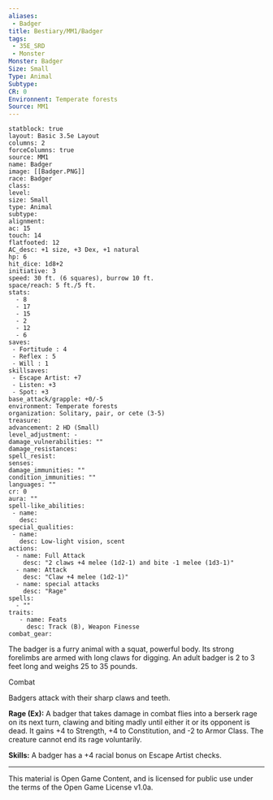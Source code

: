 ```yaml
---
aliases:
 - Badger
title: Bestiary/MM1/Badger
tags: 
 - 35E_SRD
 - Monster
Monster: Badger
Size: Small
Type: Animal
Subtype: 
CR: 0
Environnent: Temperate forests
Source: MM1
---
```


```statblock
statblock: true
layout: Basic 3.5e Layout
columns: 2
forceColumns: true
source: MM1 
name: Badger
image: [[Badger.PNG]]
race: Badger
class: 
level: 
size: Small
type: Animal
subtype: 
alignment: 
ac: 15
touch: 14
flatfooted: 12
AC_desc: +1 size, +3 Dex, +1 natural
hp: 6
hit_dice: 1d8+2
initiative: 3
speed: 30 ft. (6 squares), burrow 10 ft.
space/reach: 5 ft./5 ft.
stats:
  - 8
  - 17
  - 15
  - 2
  - 12
  - 6
saves:
 - Fortitude : 4
 - Reflex : 5
 - Will : 1
skillsaves:
 - Escape Artist: +7
 - Listen: +3
 - Spot: +3
base_attack/grapple: +0/-5
environment: Temperate forests
organization: Solitary, pair, or cete (3-5)
treasure: 
advancement: 2 HD (Small)
level_adjustment: -
damage_vulnerabilities: ""
damage_resistances: 
spell_resist: 
senses: 
damage_immunities: ""
condition_immunities: ""
languages: ""
cr: 0
aura: ""
spell-like_abilities:
 - name: 
   desc: 
special_qualities:
 - name:
   desc: Low-light vision, scent
actions:
  - name: Full Attack
    desc: "2 claws +4 melee (1d2-1) and bite -1 melee (1d3-1)"
  - name: Attack
    desc: "Claw +4 melee (1d2-1)"
  - name: special attacks
    desc: "Rage"
spells:
  - ""
traits:
   - name: Feats
     desc: Track (B), Weapon Finesse
combat_gear:  
```


The badger is a furry animal with a squat, powerful body. Its strong forelimbs are armed with long claws for digging. An adult badger is 2 to 3 feet long and weighs 25 to 35 pounds.

Combat

Badgers attack with their sharp claws and teeth.


**Rage (Ex):** A badger that takes damage in combat flies into a berserk rage on its next turn, clawing and biting madly until either it or its opponent is dead. It gains +4 to Strength, +4 to Constitution, and -2 to Armor Class. The creature cannot end its rage voluntarily.


**Skills:** A badger has a +4 racial bonus on Escape Artist checks.

---

This material is Open Game Content, and is licensed for public use under the terms of the Open Game License v1.0a.
